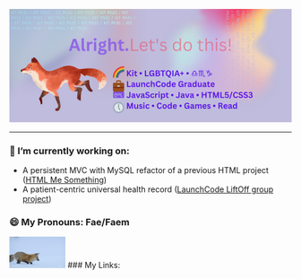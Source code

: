 ![profile banner, Rainbow flag emoji, Kit, LGBTQIA+, Libra-Scorpio-Capricorn emojis, briefcase emoji, LaunchCode Graduate, keyboard emoji, JavaScript, Java, HTML5/CSS3, 5 o'clock emoji, music, code, games, read](https://github.com/KitPyles/KitPyles/blob/main/GH-Banner.png)
<hr/>

### 🔭 I’m currently working on:
* A persistent MVC with MySQL refactor of a previous HTML project ([HTML Me Something](https://github.com/KC-LC101-June-22/js-assignment-4-html-me-something-KitPyles))
* A patient-centric universal health record ([LaunchCode LiftOff group project](https://github.com/Jan-23-Liftoff-KC/team-hyunsu-group-repo))

### 😄 My Pronouns: Fae/Faem

<img src="https://github.com/KitPyles/KitPyles/blob/main/fox.gif" style="width: 100px" alt="Red fox pouncing in snow"/>
### My Links:
